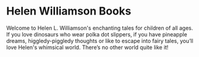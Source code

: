 # Helen Williamson Books

Welcome to Helen L. Williamson's enchanting tales for children of all ages. If you love dinosaurs who wear polka dot slippers, if you have pineapple dreams, higgledy-piggledy thoughts or like to escape into fairy tales, you’ll love Helen's whimsical world. There’s no other world quite like it!